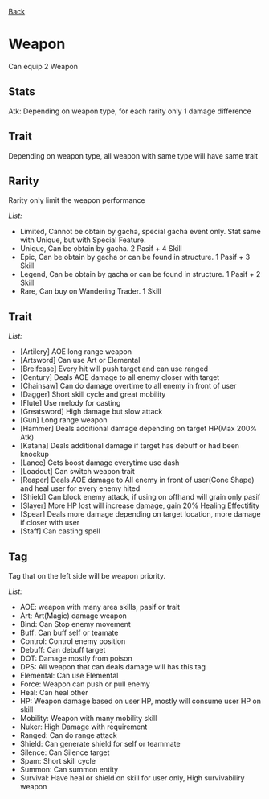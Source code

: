 [Back](../README.md)

# Weapon

Can equip 2 Weapon

## Stats

Atk: Depending on weapon type, for each rarity only 1 damage difference

## Trait

Depending on weapon type, all weapon with same type will have same trait

## Rarity

Rarity only limit the weapon performance

_List:_

- Limited, Cannot be obtain by gacha, special gacha event only. Stat same with Unique, but with Special Feature.
- Unique, Can be obtain by gacha. 2 Pasif + 4 Skill
- Epic, Can be obtain by gacha or can be found in structure. 1 Pasif + 3 Skill
- Legend, Can be obtain by gacha or can be found in structure. 1 Pasif + 2 Skill
- Rare, Can buy on Wandering Trader. 1 Skill

## Trait

_List:_

- [Artilery] AOE long range weapon
- [Artsword] Can use Art or Elemental
- [Breifcase] Every hit will push target and can use ranged
- [Century] Deals AOE damage to all enemy closer with target
- [Chainsaw] Can do damage overtime to all enemy in front of user
- [Dagger] Short skill cycle and great mobility
- [Flute] Use melody for casting
- [Greatsword] High damage but slow attack
- [Gun] Long range weapon
- [Hammer] Deals additional damage depending on target HP(Max 200% Atk)
- [Katana] Deals additional damage if target has debuff or had been knockup
- [Lance] Gets boost damage everytime use dash
- [Loadout] Can switch weapon trait
- [Reaper] Deals AOE damage to All enemy in front of user(Cone Shape) and heal user for every enemy hited
- [Shield] Can block enemy attack, if using on offhand will grain only pasif
- [Slayer] More HP lost will increase damage, gain 20% Healing Effectifity
- [Spear] Deals more damage depending on target location, more damage if closer with user
- [Staff] Can casting spell

## Tag

Tag that on the left side will be weapon priority.

_List:_

- AOE: weapon with many area skills, pasif or trait
- Art: Art(Magic) damage weapon
- Bind: Can Stop enemy movement
- Buff: Can buff self or teamate
- Control: Control enemy position
- Debuff: Can debuff target
- DOT: Damage mostly from poison
- DPS: All weapon that can deals damage will has this tag
- Elemental: Can use Elemental
- Force: Weapon can push or pull enemy
- Heal: Can heal other
- HP: Weapon damage based on user HP, mostly will consume user HP on skill
- Mobility: Weapon with many mobility skill
- Nuker: High Damage with requirement
- Ranged: Can do range attack
- Shield: Can generate shield for self or teammate
- Silence: Can Silence target
- Spam: Short skill cycle
- Summon: Can summon entity
- Survival: Have heal or shield on skill for user only, High survivabiliry weapon
